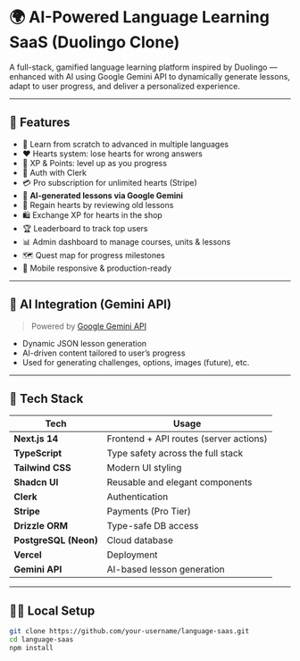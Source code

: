 # 🌍 AI-Powered Language Learning SaaS (Duolingo Clone)

A full-stack, gamified language learning platform inspired by Duolingo — enhanced with AI using Google Gemini API to dynamically generate lessons, adapt to user progress, and deliver a personalized experience.

---

## 🚀 Features

- 🎯 Learn from scratch to advanced in multiple languages
- ❤️ Hearts system: lose hearts for wrong answers
- 🌟 XP & Points: level up as you progress
- 🔐 Auth with Clerk
- 💳 Pro subscription for unlimited hearts (Stripe)
- 🧠 **AI-generated lessons via Google Gemini**
- 🔁 Regain hearts by reviewing old lessons
- 🛍 Exchange XP for hearts in the shop
- 🏆 Leaderboard to track top users
- 📊 Admin dashboard to manage courses, units & lessons
- 🗺 Quest map for progress milestones
- 📱 Mobile responsive & production-ready

---

## 🧠 AI Integration (Gemini API)

> Powered by [Google Gemini API](https://ai.google.dev)

- Dynamic JSON lesson generation
- AI-driven content tailored to user’s progress
- Used for generating challenges, options, images (future), etc.

---

## 🧱 Tech Stack

| Tech                  | Usage                                  |
| --------------------- | -------------------------------------- |
| **Next.js 14**        | Frontend + API routes (server actions) |
| **TypeScript**        | Type safety across the full stack      |
| **Tailwind CSS**      | Modern UI styling                      |
| **Shadcn UI**         | Reusable and elegant components        |
| **Clerk**             | Authentication                         |
| **Stripe**            | Payments (Pro Tier)                    |
| **Drizzle ORM**       | Type-safe DB access                    |
| **PostgreSQL (Neon)** | Cloud database                         |
| **Vercel**            | Deployment                             |
| **Gemini API**        | AI-based lesson generation             |

---

## 🧑‍💻 Local Setup

```bash
git clone https://github.com/your-username/language-saas.git
cd language-saas
npm install
```
